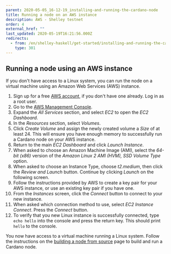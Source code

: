 ```yaml
---
parent: 2020-05-05_16-12-19_installing-and-running-the-cardano-node
title: Running a node on an AWS instance
description: AWS - Shelley testnet
order: 4
external_href: ""
last_updated: 2020-05-19T16:21:56.000Z
redirects:
  - from: /en/shelley-haskell/get-started/installing-and-running-the-cardano-node/running-the-node-on-an-aws-instance/
    type: 301
---
```

## Running a node using an AWS instance
If you don't have access to a Linux system, you can run the node on a virtual machine using an Amazon Web Services (AWS) instance.

1. Sign up for a free [AWS account](https://aws.amazon.com/), if you don't have one already. Log in as a root user.
1. Go to the [AWS Management Console](https://aws.amazon.com/console/).
1. Expand the _All Services_ section, and select _EC2_ to open the _EC2 Dashboard_.
1. In the _Resources_ section, select _Volumes_.
1. Click _Create Volume_ and assign the newly created volume a _Size_ of at least 24. This will ensure you have enough memory to successfully run a Cardano node on your AWS instance.
1. Return to the main _EC2 Dashboard_ and click _Launch Instance_.
1. When asked to choose an Amazon Machine Image (AMI), select the _64-bit (x86)_ version of the _Amazon Linux 2 AMI (HVM), SSD Volume Type_ option.
1. When asked to choose an Instance Type, choose _t2.medium_, then click the _Review and Launch_ button. Continue by clicking _Launch_ on the following screen.
1. Follow the instructions provided by AWS to create a key pair for your AWS instance, or use an existing key pair if you have one.
1. From the _Instances_ screen, click the _Connect_ button to connect to your new instance.
1. When asked which connection method to use, select _EC2 Instance Connect_. Press the _Connect_ button.
1. To verify that you new Linux instance is successfully connected, type `echo hello` into the console and press the return key. This should print `hello` to the console.

You now have access to a virtual machine running a Linux system. Follow the instructions on the [building a node from source](/shelley-haskell/get-started/installing-and-running-the-cardano-node/building-the-node-from-source/) page to build and run a Cardano node.
